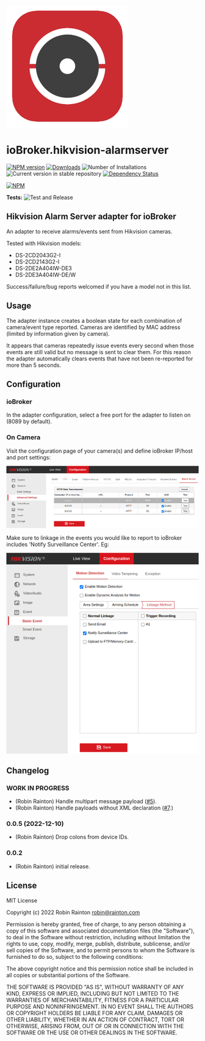 ![Logo](admin/hikvision-alarmserver.png)
# ioBroker.hikvision-alarmserver

[![NPM version](https://img.shields.io/npm/v/iobroker.hikvision-alarmserver.svg)](https://www.npmjs.com/package/iobroker.hikvision-alarmserver)
[![Downloads](https://img.shields.io/npm/dm/iobroker.hikvision-alarmserver.svg)](https://www.npmjs.com/package/iobroker.hikvision-alarmserver)
![Number of Installations](https://iobroker.live/badges/hikvision-alarmserver-installed.svg)
![Current version in stable repository](https://iobroker.live/badges/hikvision-alarmserver-stable.svg)
[![Dependency Status](https://img.shields.io/david/raintonr/iobroker.hikvision-alarmserver.svg)](https://david-dm.org/raintonr/iobroker.hikvision-alarmserver)

[![NPM](https://nodei.co/npm/iobroker.hikvision-alarmserver.png?downloads=true)](https://nodei.co/npm/iobroker.hikvision-alarmserver/)

**Tests:** ![Test and Release](https://github.com/raintonr/ioBroker.hikvision-alarmserver/workflows/Test%20and%20Release/badge.svg)

## Hikvision Alarm Server adapter for ioBroker

An adapter to receive alarms/events sent from Hikvision cameras.

Tested with Hikvision models:

- DS-2CD2043G2-I
- DS-2CD2143G2-I
- DS-2DE2A404IW-DE3
- DS-2DE3A404IW-DE/W

Success/failure/bug reports welcomed if you have a model not in this list.

## Usage

The adapter instance creates a boolean state for each combination of camera/event type reported. Cameras are identified by MAC address (limited by information given by camera).

It appears that cameras repeatedly issue events every second when those events are still valid but no message is sent to clear them. For this reason the adapter automatically clears events that have not been re-reported for more than 5 seconds.

## Configuration

### ioBroker

In the adapter configuration, select a free port for the adapter to listen on (8089 by default).

### On Camera

Visit the configuration page of your camera(s) and define ioBroker IP/host and port settings:

![Alarm Server Options](docs/images/alarm-server-options.png)

Make sure to linkage in the events you would like to report to ioBroker includes 'Notify Surveillance Center'. Eg:

![Motion Detection Options](docs/images/motion-detection-options.png)

## Changelog

<!--
  Placeholder for the next version (at the beginning of the line):
  ### **WORK IN PROGRESS**
-->

### **WORK IN PROGRESS**
-   (Robin Rainton) Handle multipart message payload ([#5](https://github.com/raintonr/ioBroker.hikvision-alarmserver/issues/5)).
-   (Robin Rainton) Handle payloads without XML declaration ([#7](https://github.com/raintonr/ioBroker.hikvision-alarmserver/issues/7).)

### 0.0.5 (2022-12-10)
-   (Robin Rainton) Drop colons from device IDs.

### 0.0.2
-   (Robin Rainton) initial release.

## License
MIT License

Copyright (c) 2022 Robin Rainton <robin@rainton.com>

Permission is hereby granted, free of charge, to any person obtaining a copy
of this software and associated documentation files (the "Software"), to deal
in the Software without restriction, including without limitation the rights
to use, copy, modify, merge, publish, distribute, sublicense, and/or sell
copies of the Software, and to permit persons to whom the Software is
furnished to do so, subject to the following conditions:

The above copyright notice and this permission notice shall be included in all
copies or substantial portions of the Software.

THE SOFTWARE IS PROVIDED "AS IS", WITHOUT WARRANTY OF ANY KIND, EXPRESS OR
IMPLIED, INCLUDING BUT NOT LIMITED TO THE WARRANTIES OF MERCHANTABILITY,
FITNESS FOR A PARTICULAR PURPOSE AND NONINFRINGEMENT. IN NO EVENT SHALL THE
AUTHORS OR COPYRIGHT HOLDERS BE LIABLE FOR ANY CLAIM, DAMAGES OR OTHER
LIABILITY, WHETHER IN AN ACTION OF CONTRACT, TORT OR OTHERWISE, ARISING FROM,
OUT OF OR IN CONNECTION WITH THE SOFTWARE OR THE USE OR OTHER DEALINGS IN THE
SOFTWARE.